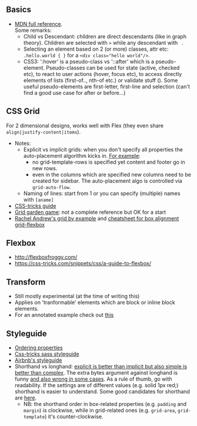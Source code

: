 ## Basics
* [MDN full reference](https://developer.mozilla.org/en-US/docs/Web/CSS/Reference).  
Some remarks:  
    * Child vs Descendant: children are direct descendants (like in graph theory). Children are selected with `>` while any descendant with ` `.
    * Selecting an element based on 2 (or more) classes, attr etc: `.hello.world { }` for a `<div class="hello world"/>`.
    * CSS3: ':hover' is a pseudo-class vs '::after' which is a pseudo-element. Pseudo-classes can be used for state (active, checked etc), to react to user actions (hover, focus etc), to access directly elements of lists (first-of.., nth-of etc.) or validate stuff (). Some useful pseudo-elements are first-letter, first-line and selection (can't find a good use case for after or before...)

## CSS Grid
For 2 dimensional designs, works well with Flex (they even share `align|justify-content|items`). 
* Notes: 
   * Explicit vs implicit grids: when you don't specify all properties the auto-placement algorithm kicks in. [For example](https://codepen.io/anon/pen/LzYVrw): 
       * no grid-template-rows is specified yet content and footer go in new rows.
       * even in the columns which are specified new columns need to be created for sidebar.
   The auto-placement algo is controlled via `grid-auto-flow`.
   * Naming of lines: start from 1 or you can specify (multiple) names with `[aname]`
* [CSS-tricks guide](https://css-tricks.com/snippets/css/complete-guide-grid/)
* [Grid garden game](http://cssgridgarden.com/): not a complete reference but OK for a start
* [Rachel Andrew's grid by example](https://gridbyexample.com/) and [cheatsheet for box alignment grid-flexbox](https://rachelandrew.co.uk/css/cheatsheets/box-alignment)

## Flexbox
* http://flexboxfroggy.com/
* https://css-tricks.com/snippets/css/a-guide-to-flexbox/

## Transform
* Still mostly experimental (at the time of writing this)
* Applies on 'tranformable' elements which are block or inline block elements.
* For an annotated example check out [this](https://github.com/spygi/cv-app/commit/47c2276abcfc74ee9d6db3c77b40077ff58e8a94)

## Styleguide
* [Ordering properties](https://css-tricks.com/poll-results-how-do-you-order-your-css-properties/)
* [Css-tricks sass styleguide](https://css-tricks.com/sass-style-guide/)
* [Airbnb's styleguide](https://github.com/airbnb/css)
* Shorthand vs longhand: [explicit is better than implicit but also simple is better than complex](https://www.python.org/dev/peps/pep-0020/). The extra bytes argument against longhand is funny [and also wrong in some cases](https://www.impressivewebs.com/longhand-padding-margins/). As a rule of thumb, go with readability. If the settings are of different values (e.g. solid 1px red;) shorthand is easier to understand. Some good candidates for shorthand are [here](https://devrix.com/tutorial/css-shorthand-vs-longhand-properties/).  
    * NB: the shorthand order in box-related properties (e.g. `padding` and `margin`) is clockwise, while in grid-related ones (e.g. `grid-area`, `grid-template`) it's counter-clockwise.
